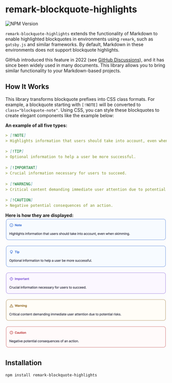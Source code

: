 # remark-blockquote-highlights

![NPM Version](https://img.shields.io/npm/v/remark-blockquote-highlights)

`remark-blockquote-highlights` extends the functionality of Markdown to enable highlighted blockquotes in environments
using `remark`, such as `gatsby.js` and similar frameworks. By default, Markdown in these environments does not support
blockquote highlights.

GitHub introduced this feature in 2022 (see [GitHub Discussions](https://github.com/orgs/community/discussions/16925)),
and it has since been widely used in many documents. This library allows you to bring similar functionality to your
Markdown-based projects.

## How It Works

This library transforms blockquote prefixes into CSS class formats. For example, a blockquote starting with `[!NOTE]`
will be converted to `class="blockquote-note"`. Using CSS, you can style these blockquotes to create elegant components
like the example below:

**An example of all five types:**

```markdown
> [!NOTE]
> Highlights information that users should take into account, even when skimming.

> [!TIP]
> Optional information to help a user be more successful.

> [!IMPORTANT]
> Crucial information necessary for users to succeed.

> [!WARNING]
> Critical content demanding immediate user attention due to potential risks.

> [!CAUTION]
> Negative potential consequences of an action.
```

**Here is how they are displayed:**
<picture>
  <source srcset="docs/blockquote-sample-dark.png" media="(prefers-color-scheme: dark)">
  <source srcset="docs/blockquote-sample-light.png" media="(prefers-color-scheme: light)">
  <img src="docs/blockquote-sample-light.png" alt="Example">
</picture>

## Installation

```bash
npm install remark-blockquote-highlights
```
